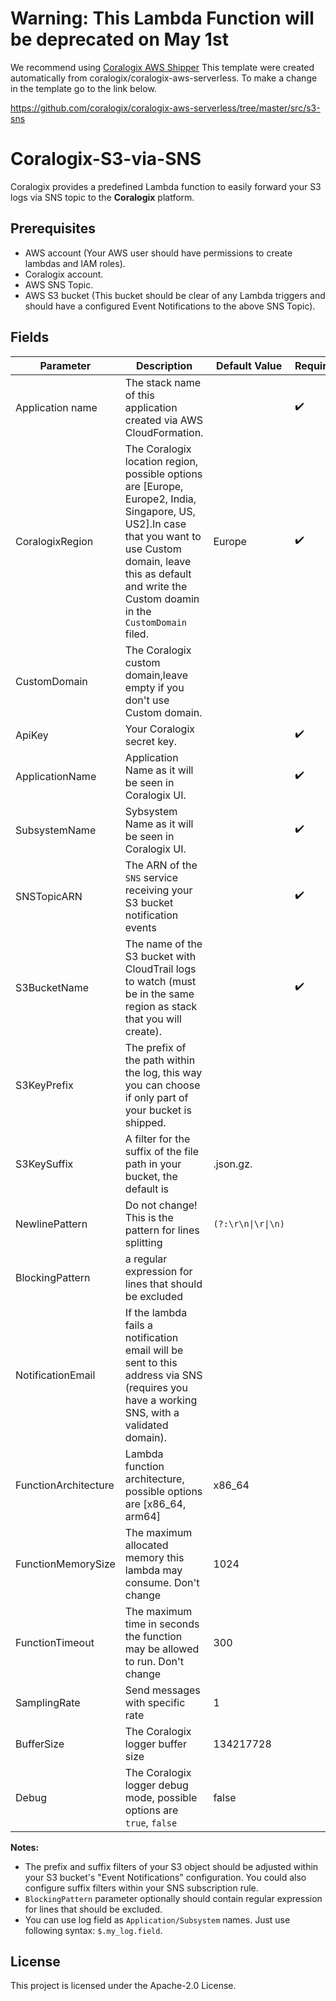 # Warning: This Lambda Function will be deprecated on May 1st
We recommend using [Coralogix AWS Shipper](https://github.com/coralogix/coralogix-aws-shipper/tree/master)
This template were created automatically from coralogix/coralogix-aws-serverless.
To make a change in the template go to the link below.

https://github.com/coralogix/coralogix-aws-serverless/tree/master/src/s3-sns


# Coralogix-S3-via-SNS

Coralogix provides a predefined Lambda function to easily forward your S3 logs via SNS topic to the **Coralogix** platform.

## Prerequisites

* AWS account (Your AWS user should have permissions to create lambdas and IAM roles).
* Coralogix account.
* AWS SNS Topic.
* AWS S3 bucket (This bucket should be clear of any Lambda triggers and should have a configured Event Notifications to the above SNS Topic).

## Fields 

| Parameter | Description | Default Value | Required |
|---|---|---|---|
| Application name | The stack name of this application created via AWS CloudFormation. |   | :heavy_check_mark: |
| CoralogixRegion | The Coralogix location region, possible options are [Europe, Europe2, India, Singapore, US, US2].In case that you want to use Custom domain, leave this as default and write the Custom doamin in the ``CustomDomain`` filed. |  Europe | :heavy_check_mark: | 
| CustomDomain | The Coralogix custom domain,leave empty if you don't use Custom domain. |   |  | 
| ApiKey | Your Coralogix secret key. |   | :heavy_check_mark: | 
| ApplicationName | Application Name as it will be seen in Coralogix UI. |   | :heavy_check_mark: | 
| SubsystemName | Sybsystem Name as it will be seen in Coralogix UI. |   | :heavy_check_mark: | 
| SNSTopicARN | The ARN of the `SNS` service receiving your S3 bucket notification events |   | :heavy_check_mark: | 
| S3BucketName | The name of the S3 bucket with CloudTrail logs to watch (must be in the same region as stack that you will create). |   | :heavy_check_mark: | 
| S3KeyPrefix | The prefix of the path within the log, this way you can choose if only part of your bucket is shipped. |   |  | 
| S3KeySuffix | A filter for the suffix of the file path in your bucket, the default is  |  .json.gz. |  | 
| NewlinePattern | Do not change! This is the pattern for lines splitting  |  ``(?:\r\n\|\r\|\n)`` | | 
| BlockingPattern |  a regular expression for lines that should be excluded  | |  | 
| NotificationEmail | If the lambda fails a notification email will be sent to this address via SNS (requires you have a working SNS, with a validated domain).| | |
| FunctionArchitecture | Lambda function architecture, possible options are [x86_64, arm64]| x86_64 | |
| FunctionMemorySize | The maximum allocated memory this lambda may consume. Don't change| 1024 | |
| FunctionTimeout | The maximum time in seconds the function may be allowed to run. Don't change| 300 | |
| SamplingRate | Send messages with specific rate| 1 | |
| BufferSize | The Coralogix logger buffer size| 134217728 | |
| Debug | The Coralogix logger debug mode, possible options are ``true``, ``false``| false | |


**Notes:** 
* The prefix and suffix filters of your S3 object should be adjusted within your S3 bucket's "Event Notifications" configuration. You could also configure suffix filters within your SNS subscription rule.
* `BlockingPattern` parameter optionally should contain regular expression for lines that should be excluded.
* You can use log field as `Application/Subsystem` names. Just use following syntax: `$.my_log.field`.

## License

This project is licensed under the Apache-2.0 License.

